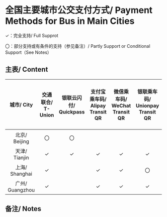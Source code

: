 # 全国主要城市公交支付方式/ Payment Methods for Bus in Main Cities

✓：完全支持/ Full Supprot

〇：部分支持或有条件的支持（参见备注）/ Partly Support or Conditional Support（See Notes）

## 主表/ Content
| 城市/ City | 交通联合/ T-Union | 银联云闪付/ Quickpass | 支付宝乘车码/ Alipay Transit QR | 微信乘车码/ WeChat Transit QR | 银联乘车码/ Unionpay Transit QR | 银联付款码/ Unionpay Payment QR | 官方应用乘车码/ Transit QR of Official Apps | 其他指定应用/ Additional Apps |
| :-: | :-: | :-: | :-: | :-: | :-: | :-: | :-: | :-: |
| 北京/ Beijing | 〇 | 〇 | | | | | 北京一卡通 | 亿通行 |
| 天津/ Tianjin | ✓ | ✓ | ✓ | ✓ | ✓ | | | |
| 上海/ Shanghai | ✓ | | ✓ | ✓ | 〇 | | 上海一卡通 | |
| 广州/ Guangzhou | ✓ | | ✓ | ✓ | ✓ | | 羊城通 | |

## 备注/ Notes
